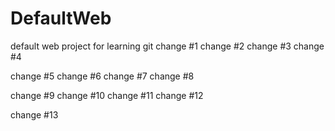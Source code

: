 # DefaultWeb
default web project for learning git
change #1
change #2
change #3
change #4

change #5
change #6
change #7
change #8

change #9
change #10
change #11
change #12

change #13

